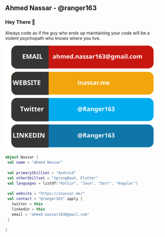 ## Ahmed Nassar - @ranger163
### Hey There 👋

Always code as if the guy who ends up maintaining your code will be a violent psychopath who knows where you live.

[![Email ranger163](badges/email.svg)](mailto:ahmed.nassar163@gmail.com)
[![Website ranger163](badges/website.svg)](https://inassar.me/)
<br>
[![Twitter ranger163](badges/twitter.svg)](https://twitter.com/ranger163)
[![LinkedIn ranger163](badges/linkedin.svg)](https://www.linkedin.com/in/ranger163/)


```kotlin
object Nassar {
 val name = "Ahmed Nassar"
 
 val primarySkillset = "Android"
 val otherSkillset = "SpringBoot, Flutter"
 val languages = listOf("Kotlin", "Java", "Dart", "Angular")

 val website = "https://inassar.me/"
 val contact = "@ranger163".apply {
   twitter = this
   linkedin = this
   email = "ahmed.nassar163@gmail.com"
 }

}
```
